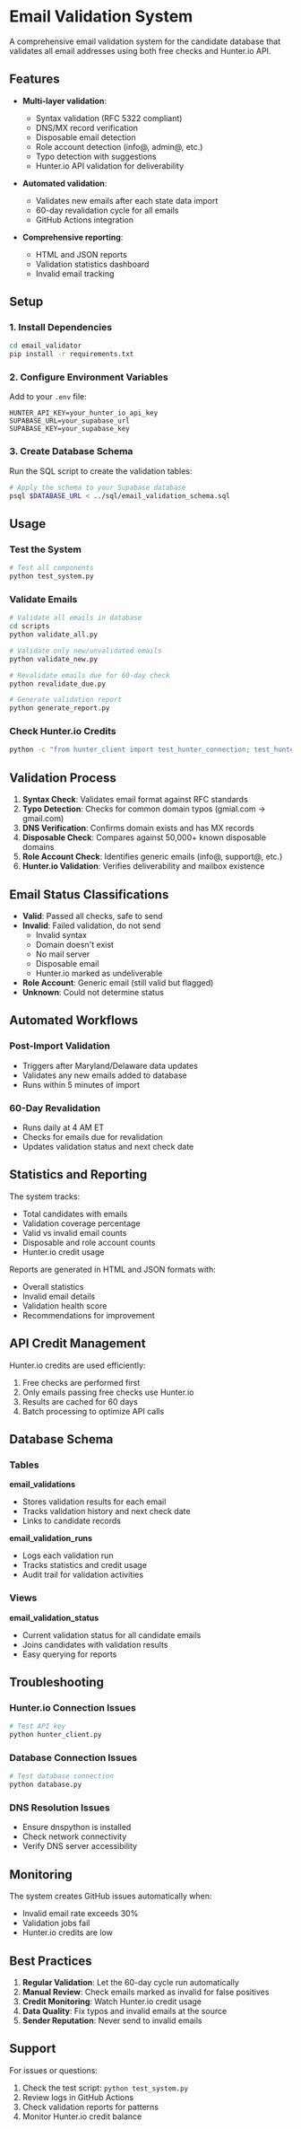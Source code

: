 # Email Validation System

A comprehensive email validation system for the candidate database that validates all email addresses using both free checks and Hunter.io API.

## Features

- **Multi-layer validation**:
  - Syntax validation (RFC 5322 compliant)
  - DNS/MX record verification
  - Disposable email detection
  - Role account detection (info@, admin@, etc.)
  - Typo detection with suggestions
  - Hunter.io API validation for deliverability

- **Automated validation**:
  - Validates new emails after each state data import
  - 60-day revalidation cycle for all emails
  - GitHub Actions integration

- **Comprehensive reporting**:
  - HTML and JSON reports
  - Validation statistics dashboard
  - Invalid email tracking

## Setup

### 1. Install Dependencies

```bash
cd email_validator
pip install -r requirements.txt
```

### 2. Configure Environment Variables

Add to your `.env` file:
```
HUNTER_API_KEY=your_hunter_io_api_key
SUPABASE_URL=your_supabase_url
SUPABASE_KEY=your_supabase_key
```

### 3. Create Database Schema

Run the SQL script to create the validation tables:
```bash
# Apply the schema to your Supabase database
psql $DATABASE_URL < ../sql/email_validation_schema.sql
```

## Usage

### Test the System

```bash
# Test all components
python test_system.py
```

### Validate Emails

```bash
# Validate all emails in database
cd scripts
python validate_all.py

# Validate only new/unvalidated emails
python validate_new.py

# Revalidate emails due for 60-day check
python revalidate_due.py

# Generate validation report
python generate_report.py
```

### Check Hunter.io Credits

```bash
python -c "from hunter_client import test_hunter_connection; test_hunter_connection()"
```

## Validation Process

1. **Syntax Check**: Validates email format against RFC standards
2. **Typo Detection**: Checks for common domain typos (gmial.com → gmail.com)
3. **DNS Verification**: Confirms domain exists and has MX records
4. **Disposable Check**: Compares against 50,000+ known disposable domains
5. **Role Account Check**: Identifies generic emails (info@, support@, etc.)
6. **Hunter.io Validation**: Verifies deliverability and mailbox existence

## Email Status Classifications

- **Valid**: Passed all checks, safe to send
- **Invalid**: Failed validation, do not send
  - Invalid syntax
  - Domain doesn't exist
  - No mail server
  - Disposable email
  - Hunter.io marked as undeliverable
- **Role Account**: Generic email (still valid but flagged)
- **Unknown**: Could not determine status

## Automated Workflows

### Post-Import Validation
- Triggers after Maryland/Delaware data updates
- Validates any new emails added to database
- Runs within 5 minutes of import

### 60-Day Revalidation
- Runs daily at 4 AM ET
- Checks for emails due for revalidation
- Updates validation status and next check date

## Statistics and Reporting

The system tracks:
- Total candidates with emails
- Validation coverage percentage
- Valid vs invalid email counts
- Disposable and role account counts
- Hunter.io credit usage

Reports are generated in HTML and JSON formats with:
- Overall statistics
- Invalid email details
- Validation health score
- Recommendations for improvement

## API Credit Management

Hunter.io credits are used efficiently:
1. Free checks are performed first
2. Only emails passing free checks use Hunter.io
3. Results are cached for 60 days
4. Batch processing to optimize API calls

## Database Schema

### Tables

**email_validations**
- Stores validation results for each email
- Tracks validation history and next check date
- Links to candidate records

**email_validation_runs**
- Logs each validation run
- Tracks statistics and credit usage
- Audit trail for validation activities

### Views

**email_validation_status**
- Current validation status for all candidate emails
- Joins candidates with validation results
- Easy querying for reports

## Troubleshooting

### Hunter.io Connection Issues
```bash
# Test API key
python hunter_client.py
```

### Database Connection Issues
```bash
# Test database connection
python database.py
```

### DNS Resolution Issues
- Ensure dnspython is installed
- Check network connectivity
- Verify DNS server accessibility

## Monitoring

The system creates GitHub issues automatically when:
- Invalid email rate exceeds 30%
- Validation jobs fail
- Hunter.io credits are low

## Best Practices

1. **Regular Validation**: Let the 60-day cycle run automatically
2. **Manual Review**: Check emails marked as invalid for false positives
3. **Credit Monitoring**: Watch Hunter.io credit usage
4. **Data Quality**: Fix typos and invalid emails at the source
5. **Sender Reputation**: Never send to invalid emails

## Support

For issues or questions:
1. Check the test script: `python test_system.py`
2. Review logs in GitHub Actions
3. Check validation reports for patterns
4. Monitor Hunter.io credit balance
